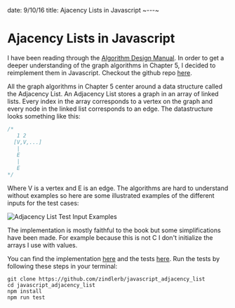 date: 9/10/16
title: Ajacency Lists in Javascript
~---~
# Ajacency Lists in Javascript

I have been reading through the [Algorithm Design Manual](http://www.algorist.com/). In order to get a deeper understanding of the graph algorithms in Chapter 5, I decided to reimplement them in Javascript. Checkout the github repo [here](https://github.com/zindlerb/javascript_adjacency_list).

All the graph algorithms in Chapter 5 center around a data structure called the Adjacency List. An Adjacency List stores a graph in an array of linked lists. Every index in the array corresponds to a vertex on the graph and every node in the linked list corresponds to an edge. The datastructure looks something like this:

``` javascript
/*
   1 2
  [V,V,...]
   |
   E
   |
   E
*/
```

Where V is a vertex and E is an edge. The algorithms are hard to understand without examples so here are some illustrated examples of the different inputs for the test cases:

![Adjacency List Test Input Examples](../assets/adjacency-inputs.png)

The implementation is mostly faithful to the book but some simplifications have been made. For example because this is not C I don't initialize the arrays I use with values.

You can find the implementation [here](https://github.com/zindlerb/javascript_adjacency_list/blob/master/adjacency_list.js) and the tests [here](https://github.com/zindlerb/javascript_adjacency_list/blob/master/__tests__/adjacency_list.js). Run the tests by following these steps in your terminal:

``` shell
git clone https://github.com/zindlerb/javascript_adjacency_list
cd javascript_adjacency_list
npm install
npm run test
```

